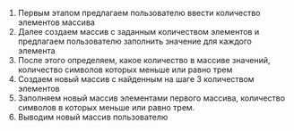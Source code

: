 1) Первым этапом предлагаем пользователю ввести количество элементов массива
2) Далее создаем массив с заданным количеством элементов и предлагаем пользователю заполнить значение для каждого элемента
3) После этого определяем, какое количество в массиве значений, количество символов которых меньше или равно трем
4) Создаем новый массив с найденным на шаге 3 количеством элементов
5) Заполняем новый массив элементами первого массива, количество символов в которых меньше или равно трем.
6) Выводим новый массив пользователю
